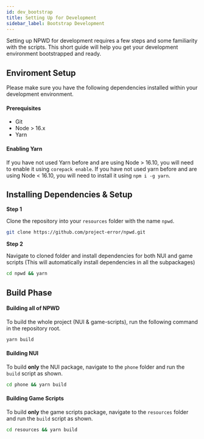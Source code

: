```yaml
---
id: dev_bootstrap
title: Setting Up for Development
sidebar_label: Bootstrap Development
---
```

Setting up NPWD for development requires a few steps and some familiarity with the scripts. 
This short guide will help you get your development environment bootstrapped and ready.

## Enviroment Setup
 
Please make sure you have the following dependencies installed within your development environment.

#### Prerequisites
* Git
* Node > 16.x
* Yarn

#### Enabling Yarn

If you have not used Yarn before and are using Node > 16.10, you will need to enable it using `corepack enable`. If you have not
used yarn before and are using Node < 16.10, you will need to install it using `npm i -g yarn`.

## Installing Dependencies & Setup

**Step 1**

Clone the repository into your `resources` folder with the name `npwd`.

```sh
git clone https://github.com/project-error/npwd.git
```

**Step 2**

Navigate to cloned folder and install dependencies for both NUI and game scripts (This will automatically install dependencies in 
all the subpackages)
```sh
cd npwd && yarn
```

## Build Phase

#### Building all of NPWD

To build the whole project (NUI & game-scripts), run the following command in the repository root.

```sh
yarn build
```

#### Building NUI

To build **only** the NUI package, navigate to the `phone` folder and run the `build` script as shown.

```sh
cd phone && yarn build
```

#### Building Game Scripts

To build **only** the game scripts package, navigate to the `resources` folder and run the `build` script as shown.

```sh
cd resources && yarn build
```